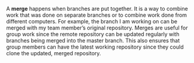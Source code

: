 A **merge** happens when branches are put together. It is a way to combine work that was done on separate branches or to combine work done from different computers. For example, the branch I am working on can be merged with my team member’s original repository. Merges are useful for group work since the remote repository can be updated regularly with branches being merged into the master branch. This also ensures that group members can have the latest working repository since they could clone the updated, merged repository.

